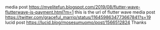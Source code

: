media post https://myelitefun.blogspot.com/2019/08/flutter-wave-flutterwave-is-payment.html?m=1
this is the url of flutter wave media post https://twitter.com/graceful_marrio/status/1164598634773667841?s=19
lucid post https://lucid.blog/mosesumuomo/post/1566512824
Thanks
